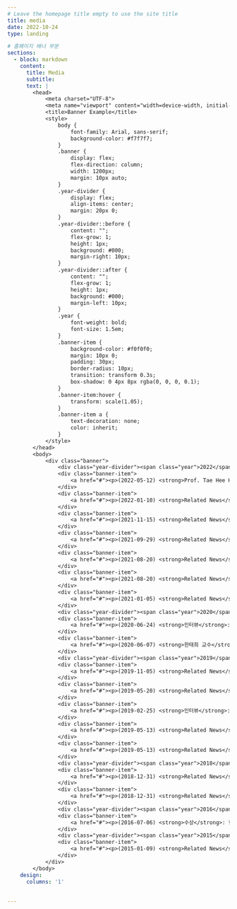 ```yaml
---
# Leave the homepage title empty to use the site title
title: media
date: 2022-10-24
type: landing

# 홈페이지 배너 부분
sections:
  - block: markdown
    content: 
      title: Media
      subtitle: 
      text: |
        <head>
            <meta charset="UTF-8">
            <meta name="viewport" content="width=device-width, initial-scale=1.0">
            <title>Banner Example</title>
            <style>
                body {
                    font-family: Arial, sans-serif;
                    background-color: #f7f7f7;
                }
                .banner {
                    display: flex;
                    flex-direction: column;
                    width: 1200px;
                    margin: 10px auto;
                }
                .year-divider {
                    display: flex;
                    align-items: center;
                    margin: 20px 0;
                }
                .year-divider::before {
                    content: "";
                    flex-grow: 1;
                    height: 1px;
                    background: #000;
                    margin-right: 10px;
                }
                .year-divider::after {
                    content: "";
                    flex-grow: 1;
                    height: 1px;
                    background: #000;
                    margin-left: 10px;
                }
                .year {
                    font-weight: bold;
                    font-size: 1.5em;
                }
                .banner-item {
                    background-color: #f0f0f0;
                    margin: 10px 0;
                    padding: 30px;
                    border-radius: 10px;
                    transition: transform 0.3s;
                    box-shadow: 0 4px 8px rgba(0, 0, 0, 0.1);
                }
                .banner-item:hover {
                    transform: scale(1.05);
                }
                .banner-item a {
                    text-decoration: none;
                    color: inherit;
                }
            </style>
        </head>
        <body>
            <div class="banner">
                <div class="year-divider"><span class="year">2022</span></div>
                <div class="banner-item">
                    <a href="#"><p>(2022-05-12) <strong>Prof. Tae Hee Han</strong> is awarded the SKKU Teaching Award.</p></a>
                </div>
                <div class="banner-item">
                    <a href="#"><p>(2022-01-10) <strong>Related News</strong>: 삼성전자 올해 파운드리 설비투자 전망치 15조원… TSMC는 50조원 - 시사저널이코노미</p></a>
                </div>
                <div class="banner-item">
                    <a href="#"><p>(2021-11-15) <strong>Related News</strong>: [창간 14주년 기획-2022 리스타트 원년] 반도체·AI·배터리… 미래기술 패권경쟁 불붙었다 - 아주경제</p></a>
                </div>
                <div class="banner-item">
                    <a href="#"><p>(2021-09-29) <strong>Related News</strong>: 투자 확대하는 반도체 후공정 업체들… 외형 성장으로 이어질까 - 시사저널이코노미</p></a>
                </div>
                <div class="banner-item">
                    <a href="#"><p>(2021-08-20) <strong>Related News</strong>: K-반도체, 글로벌 종합반도체 1위 비전 빨라진다 - 머니S</p></a>
                </div>
                <div class="banner-item">
                    <a href="#"><p>(2021-08-20) <strong>Related News</strong>: "반도체 겨울은 오지 않았다"… 전문가 "수요 견조" 이구동성 - 뉴스1</p></a>
                </div>
                <div class="banner-item">
                    <a href="#"><p>(2021-01-05) <strong>Related News</strong>: '수출 1000억#' 반도체 빅4가 온다… 정부, 사상 첫 반도체 전략지 발표 - 조선비즈</p></a>
                </div>
                <div class="year-divider"><span class="year">2020</span></div>
                <div class="banner-item">
                    <a href="#"><p>(2020-06-24) <strong>인터뷰</strong>: "반도체 생태계 조성 통해 고용창출 효과와 성장 기반 다져야" - 테크월드뉴스</p></a>
                </div>
                <div class="banner-item">
                    <a href="#"><p>(2020-06-07) <strong>한태희 교수</strong>의 IDEAL (Intelligent Data-centric Emerging Architecture Lab) - 성균웹진</p></a>
                </div>
                <div class="year-divider"><span class="year">2019</span></div>
                <div class="banner-item">
                    <a href="#"><p>(2019-11-05) <strong>Related News</strong>: 삼성 CPU 핵심기술 개발 중단?... 차세대 AP 집중하나 - SBS Biz</p></a>
                </div>
                <div class="banner-item">
                    <a href="#"><p>(2019-05-20) <strong>Related News</strong>: 퀄컴·ARM·인텔·화웨이·삼성의 '더 큰 미래' 죽음 - 이코노미조선</p></a>
                </div>
                <div class="banner-item">
                    <a href="#"><p>(2019-02-25) <strong>인터뷰</strong>: "빅메모리 강화는 삼성의 숙명…AP부터 잡아라" - 이코노미조선</p></a>
                </div>
                <div class="banner-item">
                    <a href="#"><p>(2019-05-13) <strong>Related News</strong>: 한국 경제의 Last shot 시스템 반도체·삼성 "2030년 세계 1위" 호 "적극 돕겠다" - 매경 이코노미</p></a>
                </div>
                <div class="banner-item">
                    <a href="#"><p>(2019-05-13) <strong>Related News</strong>: 35년간의 R&D 쌓은 韓 반도체 '종대 기밀' - 파이낸셜뉴스</p></a>
                </div>
                <div class="year-divider"><span class="year">2018</span></div>
                <div class="banner-item">
                    <a href="#"><p>(2018-12-31) <strong>Related News</strong>: 위기의 韓 화웨이 '반도체 코리아' 운영 3년이 좌우한다 - 주간조선</p></a>
                </div>
                <div class="banner-item">
                    <a href="#"><p>(2018-12-31) <strong>Related News</strong>: 인간의 뇌 닮은 AI반도체 경쟁… 112조원 시장을 잡아라 - 조선비즈</p></a>
                </div>
                <div class="year-divider"><span class="year">2016</span></div>
                <div class="banner-item">
                    <a href="#"><p>(2016-07-06) <strong>수상</strong>: 한국과학기술한림원 과학기술 우수논문상 수상</p></a>
                </div>
                <div class="year-divider"><span class="year">2015</span></div>
                <div class="banner-item">
                    <a href="#"><p>(2015-01-09) <strong>Related News</strong>: 서울인터넷에 반도체 업계 왜 반색하나 - 한국경제매거진</p></a>
                </div>
            </div>
        </body>
    design:
      columns: '1'
      
  
---
```

